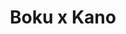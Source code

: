 --- 
title: "Boku x Kano"
publishdate: "2019-7-30T16:48:46+02:00"
src: "https://365manga.net/manga/boku-x-kano"
image: "https://data.365manga.net/images/thumbnails/6781-boku-x-kano.jpg"
description: "Hayashi Shoutaro is an otaku and a student who sucks at studying, the results showing on every test; if that wasn't the worst, he makes promises like the one who scores the lowest has to clean the classroom by themselves. In his classroom there is a girl he likes, Kanda Yayoi, who always scores the top and is popular among boys and girls. After going home from cleaning the classroom,…"
---